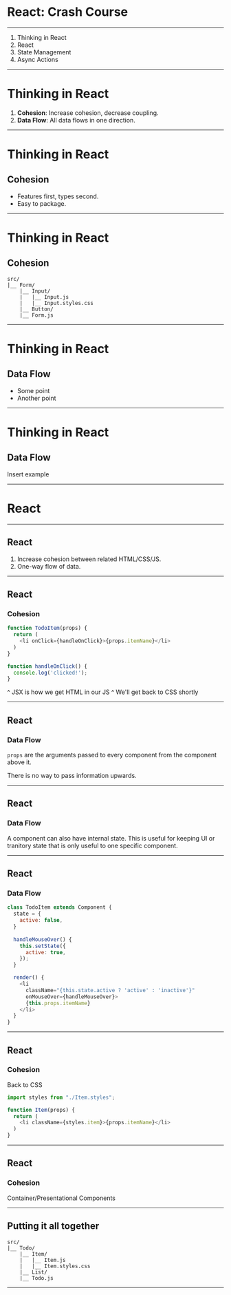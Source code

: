 # React: Crash Course

---

1. Thinking in React
1. React
1. State Management
1. Async Actions

---

# Thinking in React
1. **Cohesion**: Increase cohesion, decrease coupling.
1. **Data Flow**: All data flows in one direction.

---

# Thinking in React
## Cohesion

- Features first, types second.
- Easy to package.

---

# Thinking in React
## Cohesion

```
src/
|__ Form/
    |__ Input/
    |   |__ Input.js
    |   |__ Input.styles.css
    |__ Button/
    |__ Form.js
```

---

# Thinking in React
## Data Flow

- Some point
- Another point

---

# Thinking in React
## Data Flow

Insert example

---

# React

---

## React

1. Increase cohesion between related HTML/CSS/JS.
1. One-way flow of data.

---

## React
### Cohesion

```javascript
function TodoItem(props) {
  return (
    <li onClick={handleOnClick}>{props.itemName}</li>
  )
}

function handleOnClick() {
  console.log('clicked!');
}
```

^ JSX is how we get HTML in our JS
^ We'll get back to CSS shortly

---

## React
### Data Flow

`props` are the arguments passed to every component from the component above it.

There is no way to pass information upwards.

---

## React
### Data Flow

A component can also have internal state. This is useful for keeping UI or
tranitory state that is only useful to one specific component.

---

## React
### Data Flow

```javascript
class TodoItem extends Component {
  state = {
    active: false,
  }
  
  handleMouseOver() {
    this.setState({
      active: true,
    });
  }

  render() {
    <li 
      className="{this.state.active ? 'active' : 'inactive'}"
      onMouseOver={handleMouseOver}>
      {this.props.itemName}
    </li>
  }
}
```

---
## React
### Cohesion

Back to CSS

```javascript
import styles from "./Item.styles";

function Item(props) {
  return (
    <li className={styles.item}>{props.itemName}</li>
  )
}
```

---

## React
### Cohesion

Container/Presentational Components

---

## Putting it all together

```
src/
|__ Todo/
    |__ Item/
    |   |__ Item.js
    |   |__ Item.styles.css
    |__ List/
    |__ Todo.js
```

---
